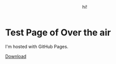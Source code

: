 <!DOCTYPE html>
<html>
    <header>hi!</header>
    <body>
        <h1>Test Page of Over the air</h1>
        <p>I'm hosted with GitHub Pages.</p>
        <a id="raw-url" href="itms-services://?action=download-manifest&url=https://raw.githubusercontent.com/ejkim-dki/ejkim-dki.github.io/main/manifest.plist">Download</a>
    </body>
</html>
